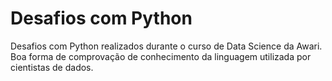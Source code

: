 # Desafios com Python
Desafios com Python realizados durante o curso de Data Science da Awari.
Boa forma de comprovação de conhecimento da linguagem utilizada por cientistas de dados.
